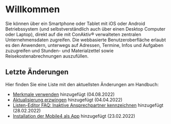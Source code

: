 # Willkommen

Sie können über ein Smartphone oder Tablet mit iOS oder Android Betriebssystem (und selbstverständlich auch über einen Desktop Computer oder Laptop), direkt auf die mit ConAktiv® verwalteten zentralen Unternehmensdaten zugreifen. Die webbasierte Benutzeroberfläche erlaubt es den Anwendern, unterwegs auf Adressen, Termine, Infos und Aufgaben zuzugreifen und Stunden- und Materialzettel sowie Reisekostenabrechnungen auszufüllen.

## Letzte Änderungen

Hier finden Sie eine Liste mit den aktuellsten Änderungen am Handbuch:

- [Merkmale verwenden](./arbeiten_mit_conaktiv_mobile/merkmale-verwenden) hinzugefügt (04.08.2022)
- [Aktualisierung erzwingen](./arbeiten_mit_conaktiv_mobile/aktualisierung-erzwingen) hinzugefügt (04.04.2022)
- [Listen-Editor FAQ: Inaktive Ansprechpartner kennzeichnen](./konfiguration/listen-editor/faq/inaktive-ansprechpartner-kennzeichnen/) hinzugefügt (28.02.2022)
- [Installation der Mobile4 als App](./arbeiten_mit_conaktiv_mobile/installation-als-app/) hinzugefügt (23.02.2022)